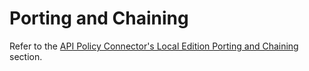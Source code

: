﻿---
sidebar_position: 4
---

# Porting and Chaining

<head>
  <meta name="guidename" content="API Management"/>
  <meta name="context" content="GUID-6af74a73-cea7-4376-a5fb-68c914e86f7d"/>
</head>

Refer to the [API Policy Connector's Local Edition Porting and Chaining](../Porting_and_chaining_5.md) section. 
